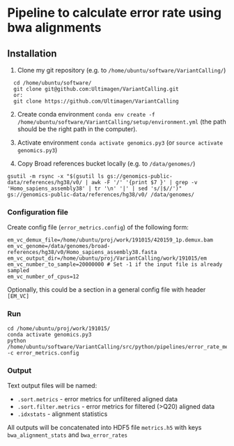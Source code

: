 # Pipeline to calculate error rate using bwa alignments

## Installation
1. Clone my git repository (e.g. to `/home/ubuntu/software/VariantCalling/`)
```
  cd /home/ubuntu/software/
  git clone git@github.com:Ultimagen/VariantCalling.git
  or:
  git clone https://github.com/Ultimagen/VariantCalling
```
2. Create conda environment `conda env create -f /home/ubuntu/software/VariantCalling/setup/environment.yml`
(the path should be the right path in the computer).

3. Activate environment `conda activate genomics.py3` (or `source activate genomics.py3`)

4. Copy Broad references bucket locally (e.g. to `/data/genomes/`)

`gsutil -m rsync -x "$(gsutil ls gs://genomics-public-data/references/hg38/v0/ | awk -F '/' '{print $7 }' | grep -v 'Homo_sapiens_assembly38' | tr '\n' '|' | sed 's/|$//')" gs://genomics-public-data/references/hg38/v0/ /data/genomes/`

### Configuration file
Create config file (`error_metrics.config`) of the following form: 

```
em_vc_demux_file=/home/ubuntu/proj/work/191015/420159_1p.demux.bam
em_vc_genome=/data/genomes/broad-references/hg38/v0/Homo_sapiens_assembly38.fasta
em_vc_output_dir=/home/ubuntu/proj/VariantCalling/work/191015/em
em_vc_number_to_sample=20000000 # Set -1 if the input file is already sampled
em_vc_number_of_cpus=12
```

Optionally, this could be a section in a general config file with header 
`[EM_VC]`

### Run
```
cd /home/ubuntu/proj/work/191015/
conda activate genomics.py3
python /home/ubuntu/software/VariantCalling/src/python/pipelines/error_rate_metrics_pipeline.py -c error_metrics.config
```

### Output
Text output files will be named: 
 - `.sort.metrics` - error metrics for unfiltered aligned data
 - `.sort.filter.metrics` - error metrics for filtered (>Q20) aligned data
 - `.idxstats` - alignment statistics

All outputs will be concatenated into HDF5 file `metrics.h5` with keys `bwa_alignment_stats` and `bwa_error_rates`

